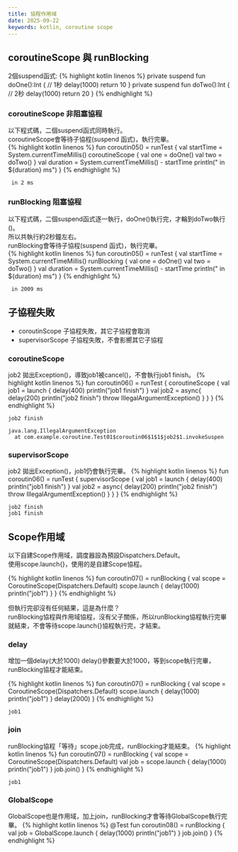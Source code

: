 ```yaml
---
title: 協程作用域
date: 2025-09-22
keywords: kotlin, coroutine scope
---
```

## coroutineScope 與 runBlocking 
2個suspend函式:
{% highlight kotlin linenos %}
  private suspend fun doOne():Int {
    // 1秒
    delay(1000)
    return 10
  }
  private suspend fun doTwo():Int {
    // 2秒
    delay(1000)
    return 20
  }
{% endhighlight %}

### coroutineScope 非阻塞協程
以下程式碼，二個suspend函式同時執行。<br>
coroutineScope會等待子協程(suspend 函式)，執行完畢。<br>
{% highlight kotlin linenos %}
  fun coroutin05() = runTest {
    val startTime = System.currentTimeMillis()
    coroutineScope {
        val one = doOne()
        val two = doTwo()
    }
    val duration = System.currentTimeMillis() - startTime
    println(" in ${duration} ms")
  }
{% endhighlight %}
```
 in 2 ms
```
### runBlocking 阻塞協程
以下程式碼，二個suspend函式逐一執行，doOne()執行完，才輪到doTwo執行()。<br>
所以共執行約2秒鐘左右。<br>
runBlocking會等待子協程(suspend 函式)，執行完畢。<br>
{% highlight kotlin linenos %}
  fun coroutin05() = runTest {
    val startTime = System.currentTimeMillis()
    runBlocking {
        val one = doOne()
        val two = doTwo()
    }
    val duration = System.currentTimeMillis() - startTime
    println(" in ${duration} ms")
  }
{% endhighlight %}
```
 in 2009 ms
```

## 子協程失敗
- coroutinScope 子協程失敗，其它子協程會取消
- supervisorScope 子協程失敗，不會影嚮其它子協程

### coroutineScope
job2 拋出Exception()，導致job1被cancel()，不會執行job1 finish。
{% highlight kotlin linenos %}
  fun coroutin06() = runTest {
    coroutineScope {
      val job1 = launch {
        delay(400)
        println("job1 finish")
      }
      val job2 = async{
        delay(200)
        println("job2 finish")
        throw IllegalArgumentException()
      }
    }
  }
{% endhighlight %}
```
job2 finish

java.lang.IllegalArgumentException
  at com.example.coroutine.Test01$coroutin06$1$1$job2$1.invokeSuspen
```
### supervisorScope
job2 拋出Exception()，job1仍會執行完畢。
{% highlight kotlin linenos %}
  fun coroutin06() = runTest {
    supervisorScope {
      val job1 = launch {
        delay(400)
        println("job1 finish")
      }
      val job2 = async{
        delay(200)
        println("job2 finish")
        throw IllegalArgumentException()
      }
    }
  }
{% endhighlight %}
```
job2 finish
job1 finish
```

## Scope作用域
以下自建Scope作用域，調度器設為預設Dispatchers.Default。<br>
使用<span class="markline">scope.</span>launch{}，使用的是自建Scope協程。<br>

{% highlight kotlin linenos %}
  fun coroutin07() = runBlocking {
    val scope = CoroutineScope(Dispatchers.Default)
    scope.launch {
      delay(1000)
      println("job1")
    }
  }
{% endhighlight %}

但執行完卻沒有任何結果，這是為什麼？<br>
runBlocking協程與作用域協程，沒有父子關係，所以runBlocking協程執行完畢就結束，<span class="markline">不會等待</span>scope.launch{}協程執行完，才結束。<br>

### delay
增加一個delay(大於1000)
delay()參數要大於1000，等到scope執行完畢，runBlocking協程才能結束。<br>

{% highlight kotlin linenos %}
  fun coroutin07() = runBlocking {
    val scope = CoroutineScope(Dispatchers.Default)
    scope.launch {
      delay(1000)
      println("job1")
    }
    delay(2000)
  }
{% endhighlight %}
```
job1
```

### join
runBlocking協程「等待」scope.job完成，runBlocking才能結束。
{% highlight kotlin linenos %}
  fun coroutin07() = runBlocking {
    val scope = CoroutineScope(Dispatchers.Default)
    val job = scope.launch {
      delay(1000)
      println("job1")
    }
    job.join()
  }
{% endhighlight %}
```
job1
```

### GlobalScope
GlobalScope也是作用域，加上join，runBlocking才會等待GlobalScope執行完畢。
{% highlight kotlin linenos %}
  @Test
  fun coroutin08() = runBlocking {
    val job = GlobalScope.launch {
      delay(1000)
      println("job1")
    }
    job.join()
  }
{% endhighlight %}
